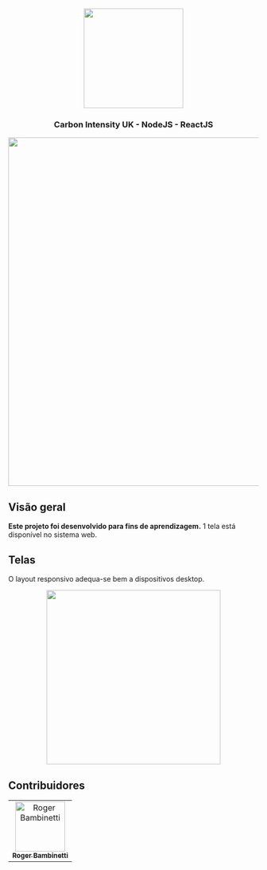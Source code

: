 <h1 align="center">
<img
		width="200"
		src="">
</h1>
<h3 align="center">
	Carbon Intensity UK - NodeJS - ReactJS
</h3>

<p align="center">
<img
		width="700"
		src="">
</p>
 
## Visão geral

**Este projeto foi desenvolvido para fins de aprendizagem.** 1 tela está disponível no sistema web.


## Telas

O layout responsivo adequa-se bem a dispositivos desktop.

<p align="center">
<img
		width="350"
		src="">
</p>


## Contribuidores

<table>
  <tr>
<td align="center"><a href="https://github.com/RogerBambinetti"><img src="https://avatars0.githubusercontent.com/u/50684839?s=460&v=4" width="100px;" alt="Roger Bambinetti"/><br /><sub><b>Roger Bambinetti</b></sub></a></td>
  </tr>
</table>
